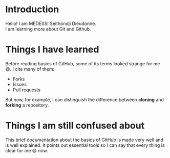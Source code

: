 # Introduction

Hello! I am MEDESSI Seithondji Dieudonne.   
I am learning more about Git and Github.

# Things I have learned

Before reading basics of GitHub, some of its terms looked strange for me :smile:. I cite many of them:
* Forks
* Issues
* Pull requests   

But now, for example, I can distinguish the difference between **cloning** and **forking** a repository.

# Things I am still confused about

This brief documentation about the basics of GitHub is made very well and is well explained. It points out essential tools so I can say that every thing is clear for me :smile: now.